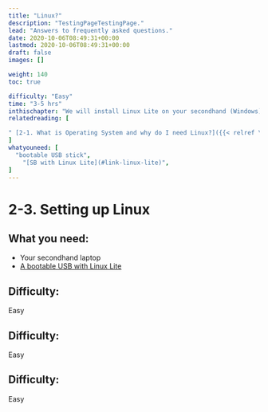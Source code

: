 ```yaml
---
title: "Linux?"
description: "TestingPageTestingPage."
lead: "Answers to frequently asked questions."
date: 2020-10-06T08:49:31+00:00
lastmod: 2020-10-06T08:49:31+00:00
draft: false
images: []

weight: 140
toc: true

difficulty: "Easy"
time: "3-5 hrs"
inthischapter: "We will install Linux Lite on your secondhand (Windows) laptop."
relatedreading: [

" [2-1. What is Operating System and why do I need Linux?]({{< relref \"1-1\" >}}) ",
]
whatyouneed: [
  "bootable USB stick",
    "[SB with Linux Lite](#link-linux-lite)",
]
---
```


# 2-3. Setting up Linux

## What you need:

- Your secondhand laptop
- [A bootable USB with Linux Lite](https://www.notion.so/2-2-Making-a-bootable-Linux-USB-stick-8a3854e2e9494fd09cd59161b6fd7792?pvs=21)

## Difficulty:

Easy

## Difficulty:

Easy

## Difficulty:

Easy
